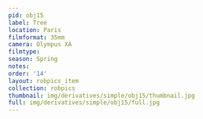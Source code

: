 ```yaml
---
pid: obj15
label: Tree
location: Paris
filmformat: 35mm
camera: Olympus XA
filmtype: 
season: Spring
notes: 
order: '14'
layout: robpics_item
collection: robpics
thumbnail: img/derivatives/simple/obj15/thumbnail.jpg
full: img/derivatives/simple/obj15/full.jpg
---
```

